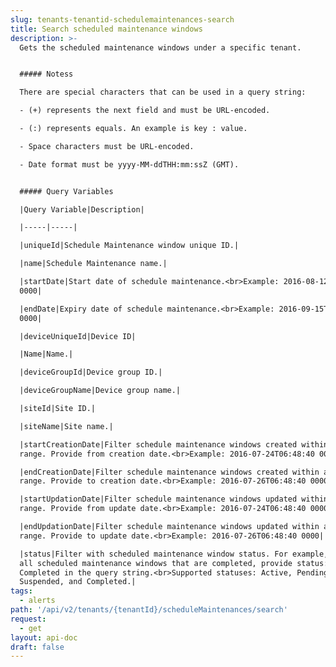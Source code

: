 ```yaml
---
slug: tenants-tenantid-schedulemaintenances-search
title: Search scheduled maintenance windows
description: >-
  Gets the scheduled maintenance windows under a specific tenant.


  ##### Notess

  There are special characters that can be used in a query string:

  - (+) represents the next field and must be URL-encoded.

  - (:) represents equals. An example is key : value.

  - Space characters must be URL-encoded.

  - Date format must be yyyy-MM-ddTHH:mm:ssZ (GMT).


  ##### Query Variables

  |Query Variable|Description|

  |-----|-----|

  |uniqueId|Schedule Maintenance window unique ID.|

  |name|Schedule Maintenance name.|

  |startDate|Start date of schedule maintenance.<br>Example: 2016-08-12T10:55:27
  0000|

  |endDate|Expiry date of schedule maintenance.<br>Example: 2016-09-15T18:55:27
  0000|

  |deviceUniqueId|Device ID|

  |Name|Name.|

  |deviceGroupId|Device group ID.|

  |deviceGroupName|Device group name.|

  |siteId|Site ID.|

  |siteName|Site name.|

  |startCreationDate|Filter schedule maintenance windows created within a date
  range. Provide from creation date.<br>Example: 2016-07-24T06:48:40 0000|

  |endCreationDate|Filter schedule maintenance windows created within a date
  range. Provide to creation date.<br>Example: 2016-07-26T06:48:40 0000|

  |startUpdationDate|Filter schedule maintenance windows updated within a date
  range. Provide from update date.<br>Example: 2016-07-24T06:48:40 0000|

  |endUpdationDate|Filter schedule maintenance windows updated within a date
  range. Provide to update date.<br>Example: 2016-07-26T06:48:40 0000|

  |status|Filter with scheduled maintenance window status. For example, to get
  all scheduled maintenance windows that are completed, provide status:
  Completed in the query string.<br>Supported statuses: Active, Pending,
  Suspended, and Completed.|
tags:
  - alerts
path: '/api/v2/tenants/{tenantId}/scheduleMaintenances/search'
request:
  - get
layout: api-doc
draft: false
---
```

